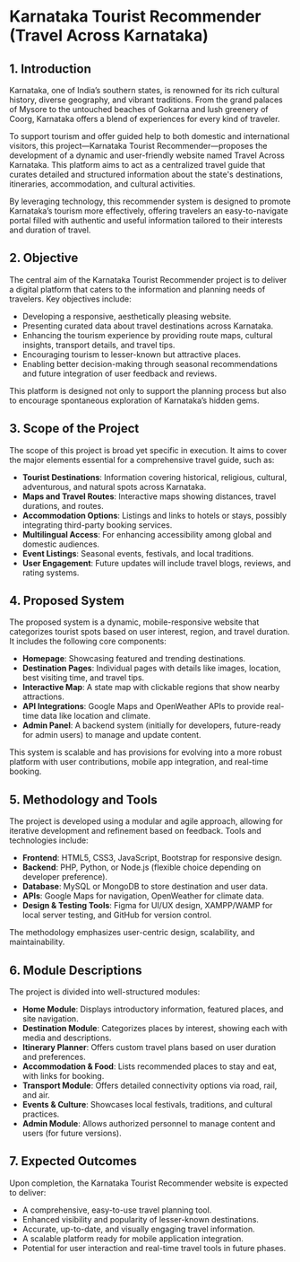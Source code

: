 # Karnataka Tourist Recommender (Travel Across Karnataka)

## 1. Introduction
Karnataka, one of India’s southern states, is renowned for its rich cultural history, diverse geography, and vibrant traditions. From the grand palaces of Mysore to the untouched beaches of Gokarna and lush greenery of Coorg, Karnataka offers a blend of experiences for every kind of traveler.

To support tourism and offer guided help to both domestic and international visitors, this project—Karnataka Tourist Recommender—proposes the development of a dynamic and user-friendly website named Travel Across Karnataka. This platform aims to act as a centralized travel guide that curates detailed and structured information about the state's destinations, itineraries, accommodation, and cultural activities.

By leveraging technology, this recommender system is designed to promote Karnataka’s tourism more effectively, offering travelers an easy-to-navigate portal filled with authentic and useful information tailored to their interests and duration of travel.

## 2. Objective
The central aim of the Karnataka Tourist Recommender project is to deliver a digital platform that caters to the information and planning needs of travelers. Key objectives include:

- Developing a responsive, aesthetically pleasing website.
- Presenting curated data about travel destinations across Karnataka.
- Enhancing the tourism experience by providing route maps, cultural insights, transport details, and travel tips.
- Encouraging tourism to lesser-known but attractive places.
- Enabling better decision-making through seasonal recommendations and future integration of user feedback and reviews.

This platform is designed not only to support the planning process but also to encourage spontaneous exploration of Karnataka’s hidden gems.

## 3. Scope of the Project
The scope of this project is broad yet specific in execution. It aims to cover the major elements essential for a comprehensive travel guide, such as:

- **Tourist Destinations**: Information covering historical, religious, cultural, adventurous, and natural spots across Karnataka.
- **Maps and Travel Routes**: Interactive maps showing distances, travel durations, and routes.
- **Accommodation Options**: Listings and links to hotels or stays, possibly integrating third-party booking services.
- **Multilingual Access**: For enhancing accessibility among global and domestic audiences.
- **Event Listings**: Seasonal events, festivals, and local traditions.
- **User Engagement**: Future updates will include travel blogs, reviews, and rating systems.

## 4. Proposed System
The proposed system is a dynamic, mobile-responsive website that categorizes tourist spots based on user interest, region, and travel duration. It includes the following core components:

- **Homepage**: Showcasing featured and trending destinations.
- **Destination Pages**: Individual pages with details like images, location, best visiting time, and travel tips.
- **Interactive Map**: A state map with clickable regions that show nearby attractions.
- **API Integrations**: Google Maps and OpenWeather APIs to provide real-time data like location and climate.
- **Admin Panel**: A backend system (initially for developers, future-ready for admin users) to manage and update content.

This system is scalable and has provisions for evolving into a more robust platform with user contributions, mobile app integration, and real-time booking.

## 5. Methodology and Tools
The project is developed using a modular and agile approach, allowing for iterative development and refinement based on feedback. Tools and technologies include:

- **Frontend**: HTML5, CSS3, JavaScript, Bootstrap for responsive design.
- **Backend**: PHP, Python, or Node.js (flexible choice depending on developer preference).
- **Database**: MySQL or MongoDB to store destination and user data.
- **APIs**: Google Maps for navigation, OpenWeather for climate data.
- **Design & Testing Tools**: Figma for UI/UX design, XAMPP/WAMP for local server testing, and GitHub for version control.

The methodology emphasizes user-centric design, scalability, and maintainability.

## 6. Module Descriptions
The project is divided into well-structured modules:

- **Home Module**: Displays introductory information, featured places, and site navigation.
- **Destination Module**: Categorizes places by interest, showing each with media and descriptions.
- **Itinerary Planner**: Offers custom travel plans based on user duration and preferences.
- **Accommodation & Food**: Lists recommended places to stay and eat, with links for booking.
- **Transport Module**: Offers detailed connectivity options via road, rail, and air.
- **Events & Culture**: Showcases local festivals, traditions, and cultural practices.
- **Admin Module**: Allows authorized personnel to manage content and users (for future versions).

## 7. Expected Outcomes
Upon completion, the Karnataka Tourist Recommender website is expected to deliver:

- A comprehensive, easy-to-use travel planning tool.
- Enhanced visibility and popularity of lesser-known destinations.
- Accurate, up-to-date, and visually engaging travel information.
- A scalable platform ready for mobile application integration.
- Potential for user interaction and real-time travel tools in future phases.